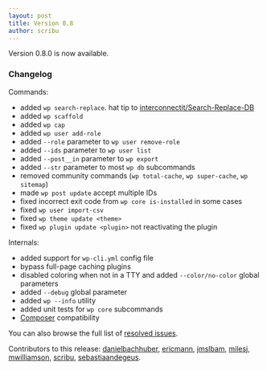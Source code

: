 ```yaml
---
layout: post
title: Version 0.8
author: scribu
---
```

Version 0.8.0 is now available.

<div class="announcement changes" markdown="1">

### <i class="icon-info-circled"></i> Changelog 

Commands:

- added `wp search-replace`. hat tip to [interconnectit/Search-Replace-DB](https://github.com/interconnectit/Search-Replace-DB)
- added `wp scaffold`
- added `wp cap`
- added `wp user add-role`
- added `--role` parameter to `wp user remove-role`
- added `--ids` parameter to `wp user list`
- added `--post__in` parameter to `wp export`
- added `--str` parameter to most `wp db` subcommands
- removed community commands (`wp total-cache`, `wp super-cache`, `wp sitemap`)
- made `wp post update` accept multiple IDs
- fixed incorrect exit code from `wp core is-installed` in some cases
- fixed `wp user import-csv`
- fixed `wp theme update <theme>`
- fixed `wp plugin update <plugin>` not reactivating the plugin

Internals:

- added support for `wp-cli.yml` config file
- bypass full-page caching plugins
- disabled coloring when not in a TTY and added `--color/no-color` global parameters
- added `--debug` global parameter
- added `wp --info` utility
- added unit tests for `wp core` subcommands
- [Composer](http://getcomposer.org) compatibility

You can also browse the full list of [resolved issues](https://github.com/wp-cli/wp-cli/issues?milestone=6&state=closed).

</div>

Contributors to this release: [danielbachhuber](http://github.com/danielbachhuber), [ericmann](http://github.com/ericmann), [jmslbam](http://github.com/jmslbam), [milesj](http://github.com/milesj), [mwilliamson](http://github.com/mwilliamson), [scribu](http://github.com/scribu), [sebastiaandegeus](http://github.com/sebastiaandegeus).
